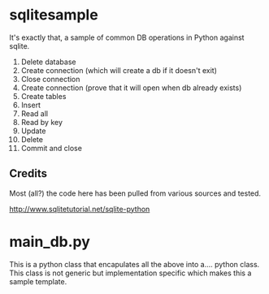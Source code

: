# sqlitesample

It's exactly that, a sample of common DB operations in Python against sqlite.

1. Delete database
2. Create connection (which will create a db if it doesn't exit)
3. Close connection
4. Create connection (prove that it will open when db already exists)
5. Create tables
6. Insert
7. Read all
8. Read by key
9. Update
10. Delete
11. Commit and close

## Credits
Most (all?) the code here has been pulled from various sources and tested.

http://www.sqlitetutorial.net/sqlite-python


# main_db.py
This is a python class that encapulates all the above into a.... python class.
This class is not generic but implementation specific which makes this a sample template.